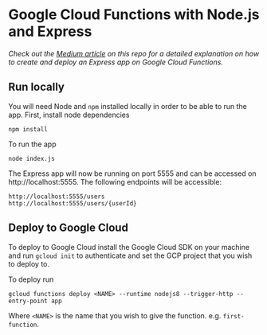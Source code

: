 # Google Cloud Functions with Node.js and Express

_Check out the [Medium article](https://medium.com/@wesleyjmhaigh/google-cloud-functions-node-js-and-express-aea4a2a9ba3a) on this repo for a detailed explanation on how to create and deploy an Express app on Google Cloud Functions._

## Run locally

You will need Node and `npm` installed locally in order to be able to run the app. First, install node dependencies

    npm install

To run the app

    node index.js

The Express app will now be running on port 5555 and can be accessed on http://localhost:5555. The following endpoints will be accessible:

    http://localhost:5555/users
    http://localhost:5555/users/{userId}

## Deploy to Google Cloud

To deploy to Google Cloud install the Google Cloud SDK on your machine and run `gcloud init` to authenticate and set the GCP project that you wish to deploy to.

To deploy run

    gcloud functions deploy <NAME> --runtime nodejs8 --trigger-http --entry-point app

Where `<NAME>` is the name that you wish to give the function. e.g. `first-function`.
